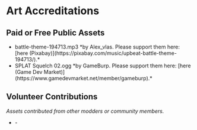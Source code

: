 # Art Accreditations

## Paid or Free Public Assets
<ul>
	<li>battle-theme-194713.mp3 *by Alex_vlas. Please support them here: [here (Pixabay)](https://pixabay.com/music/upbeat-battle-theme-194713/).*</li>
	<li>SPLAT Squelch 02.ogg *by GameBurp. Please support them here: [here (Game Dev Market)](https://www.gamedevmarket.net/member/gameburp).*</li>
</ul>

## Volunteer Contributions
*Assets contributed from other modders or community members.*
<ul>
	<li>-</li>
</ul>